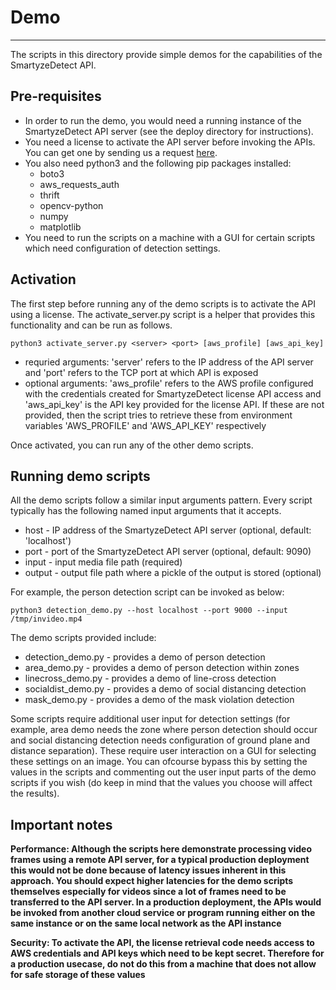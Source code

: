 # Demo
---

The scripts in this directory provide simple demos for the capabilities of the SmartyzeDetect API.

## Pre-requisites

  - In order to run the demo, you would need a running instance of the SmartyzeDetect API server (see the deploy directory for instructions).
  - You need a license to activate the API server before invoking the APIs. You can get one by sending us a request [here](https://www.smartyzedetect.com/sdkfreetrial).
  - You also need python3 and the following pip packages installed:
    - boto3
    - aws_requests_auth
    - thrift
    - opencv-python
    - numpy
    - matplotlib
  - You need to run the scripts on a machine with a GUI for certain scripts which need configuration of detection settings.

## Activation

The first step before running any of the demo scripts is to activate the API using a license. The activate_server.py script is a helper that provides this functionality and can be run as follows.
```
python3 activate_server.py <server> <port> [aws_profile] [aws_api_key]
```
  - requried arguments: 'server' refers to the IP address of the API server and 'port' refers to the TCP port at which API is exposed
  - optional arguments: 'aws_profile' refers to the AWS profile configured with the credentials created for SmartyzeDetect license API access and 'aws_api_key' is the API key provided for the license API. If these are not provided, then the script tries to retrieve these from environment variables 'AWS_PROFILE' and 'AWS_API_KEY' respectively

Once activated, you can run any of the other demo scripts.

## Running demo scripts

All the demo scripts follow a similar input arguments pattern. Every script typically has the following named input arguments that it accepts.
  - host - IP address of the SmartyzeDetect API server (optional, default: 'localhost')
  - port - port of the SmartyzeDetect API server (optional, default: 9090)
  - input - input media file path (required)
  - output - output file path where a pickle of the output is stored (optional)

For example, the person detection script can be invoked as below:
```
python3 detection_demo.py --host localhost --port 9000 --input /tmp/invideo.mp4
```

The demo scripts provided include:
  - detection_demo.py - provides a demo of person detection
  - area_demo.py - provides a demo of person detection within zones
  - linecross_demo.py - provides a demo of line-cross detection
  - socialdist_demo.py - provides a demo of social distancing detection
  - mask_demo.py - provides a demo of the mask violation detection

Some scripts require additional user input for detection settings (for example, area demo needs the zone where person detection should occur and social distancing detection needs configuration of ground plane and distance separation). These require user interaction on a GUI for selecting these settings on an image. You can ofcourse bypass this by setting the values in the scripts and commenting out the user input parts of the demo scripts if you wish (do keep in mind that the values you choose will affect the results).

## Important notes

**Performance: Although the scripts here demonstrate processing video frames using a remote API server, for a typical production deployment this would not be done because of latency issues inherent in this approach. You should expect higher latencies for the demo scripts themselves especially for videos since a lot of frames need to be transferred to the API server. In a production deployment, the APIs would be invoked from another cloud service or program running either on the same instance or on the same local network as the API instance**

**Security: To activate the API, the license retrieval code needs access to AWS credentials and API keys which need to be kept secret. Therefore for a production usecase, do not do this from a machine that does not allow for safe storage of these values**

